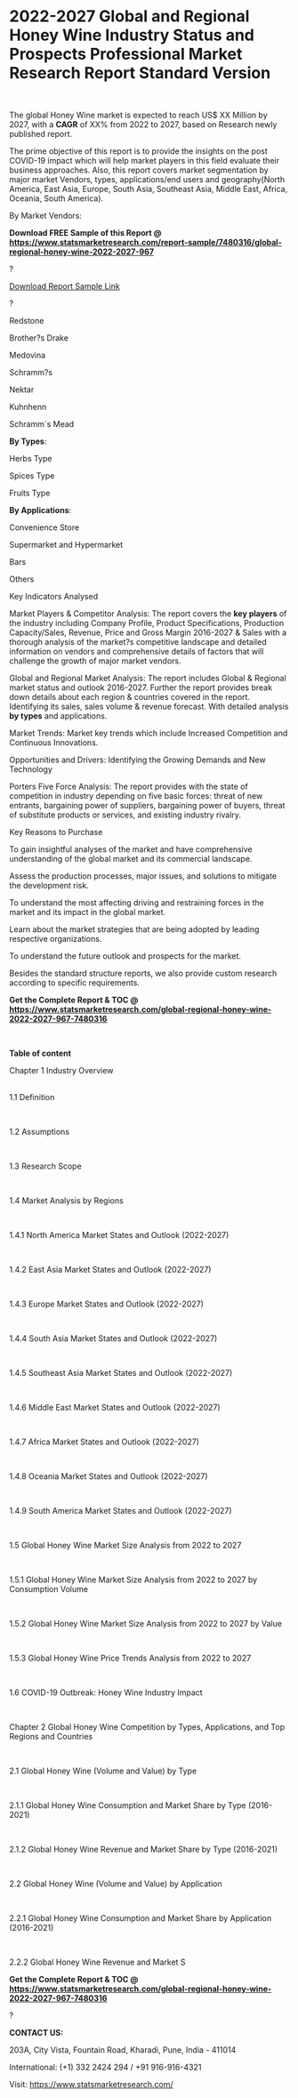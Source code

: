 <h1>2022-2027 Global and Regional Honey Wine Industry Status and Prospects Professional Market Research Report Standard Version</h1><br/><p>The global Honey Wine market is expected to reach US$ XX Million by 2027, with a <strong>CAGR</strong> of XX% from 2022 to 2027, based on Research newly published report.</p>
 
 
 
 <p>The prime objective of this report is to provide the insights on the post COVID-19 impact which will help market players in this field evaluate their business approaches. Also, this report covers market segmentation by major market Vendors, types, applications/end users and geography(North America, East Asia, Europe, South Asia, Southeast Asia, Middle East, Africa, Oceania, South America).</p>
 
 
 
 <p>By Market Vendors:</p>
 
 
 
 <div><b>Download FREE Sample of this Report @ <a href="https://www.statsmarketresearch.com/download-free-sample/7480316/global-regional-honey-wine-2022-2027-967">https://www.statsmarketresearch.com/report-sample/7480316/global-regional-honey-wine-2022-2027-967</a></b></div>
 
 
 
 <p>? </p>
 
 
 
 <p><a href="https://www.statsmarketresearch.com/download-free-sample/7480316/global-regional-honey-wine-2022-2027-967">Download Report Sample Link</a></p>
 
 
 
 <p>? </p>
 
 
 
 <p>Redstone</p>
 
 
 
 <p>Brother?s Drake</p>
 
 
 
 <p>Medovina</p>
 
 
 
 <p>Schramm?s</p>
 
 
 
 <p>Nektar</p>
 
 
 
 <p>Kuhnhenn</p>
 
 
 
 <p>Schramm`s Mead</p>
 
 
 
 <p><strong>By Types</strong>:</p>
 
 
 
 <p>Herbs Type</p>
 
 
 
 <p>Spices Type</p>
 
 
 
 <p>Fruits Type</p>
 
 
 
 <p><strong><strong>By Applications</strong></strong>:</p>
 
 
 
 <p>Convenience Store</p>
 
 
 
 <p>Supermarket and Hypermarket</p>
 
 
 
 <p>Bars</p>
 
 
 
 <p>Others</p>
 
 
 
 <p>Key Indicators Analysed</p>
 
 
 
 <p>Market Players & Competitor Analysis: The report covers the <strong>key players</strong> of the industry including Company Profile, Product Specifications, Production Capacity/Sales, Revenue, Price and Gross Margin 2016-2027 & Sales with a thorough analysis of the market?s competitive landscape and detailed information on vendors and comprehensive details of factors that will challenge the growth of major market vendors.</p>
 
 
 
 <p>Global and Regional Market Analysis: The report includes Global & Regional market status and outlook 2016-2027. Further the report provides break down details about each region & countries covered in the report. Identifying its sales, sales volume & revenue forecast. With detailed analysis <strong>by types</strong> and applications.</p>
 
 
 
 <p>Market Trends: Market key trends which include Increased Competition and Continuous Innovations.</p>
 
 
 
 <p>Opportunities and Drivers: Identifying the Growing Demands and New Technology</p>
 
 
 
 <p>Porters Five Force Analysis: The report provides with the state of competition in industry depending on five basic forces: threat of new entrants, bargaining power of suppliers, bargaining power of buyers, threat of substitute products or services, and existing industry rivalry.</p>
 
 
 
 <p>Key Reasons to Purchase</p>
 
 
 
 <p>To gain insightful analyses of the market and have comprehensive understanding of the global market and its commercial landscape.</p>
 
 
 
 <p>Assess the production processes, major issues, and solutions to mitigate the development risk.</p>
 
 
 
 <p>To understand the most affecting driving and restraining forces in the market and its impact in the global market.</p>
 
 
 
 <p>Learn about the market strategies that are being adopted by leading respective organizations.</p>
 
 
 
 <p>To understand the future outlook and prospects for the market.</p>
 
 
 
 <p>Besides the standard structure reports, we also provide custom research according to specific requirements.</p>
 
 
 
 <div><b>Get the Complete Report & TOC @ <a href="https://www.statsmarketresearch.com/global-regional-honey-wine-2022-2027-967-7480316">https://www.statsmarketresearch.com/global-regional-honey-wine-2022-2027-967-7480316</a></b></div>
 
 
 
 <p><br />
 
 <b>Table of content</b></p>
 
 
 
 <p>Chapter 1 Industry Overview<br />
 
 <br />
 
 1.1 Definition<br />
 
 <br />
 
 1.2 Assumptions<br />
 
 <br />
 
 1.3 Research Scope<br />
 
 <br />
 
 1.4 Market Analysis by Regions<br />
 
 <br />
 
 1.4.1 North America Market States and Outlook (2022-2027)<br />
 
 <br />
 
 1.4.2 East Asia Market States and Outlook (2022-2027)<br />
 
 <br />
 
 1.4.3 Europe Market States and Outlook (2022-2027)<br />
 
 <br />
 
 1.4.4 South Asia Market States and Outlook (2022-2027)<br />
 
 <br />
 
 1.4.5 Southeast Asia Market States and Outlook (2022-2027)<br />
 
 <br />
 
 1.4.6 Middle East Market States and Outlook (2022-2027)<br />
 
 <br />
 
 1.4.7 Africa Market States and Outlook (2022-2027)<br />
 
 <br />
 
 1.4.8 Oceania Market States and Outlook (2022-2027)<br />
 
 <br />
 
 1.4.9 South America Market States and Outlook (2022-2027)<br />
 
 <br />
 
 1.5 Global Honey Wine Market Size Analysis from 2022 to 2027<br />
 
 <br />
 
 1.5.1 Global Honey Wine Market Size Analysis from 2022 to 2027 by Consumption Volume<br />
 
 <br />
 
 1.5.2 Global Honey Wine Market Size Analysis from 2022 to 2027 by Value<br />
 
 <br />
 
 1.5.3 Global Honey Wine Price Trends Analysis from 2022 to 2027<br />
 
 <br />
 
 1.6 COVID-19 Outbreak: Honey Wine Industry Impact<br />
 
 <br />
 
 Chapter 2 Global Honey Wine Competition by Types, Applications, and Top Regions and Countries<br />
 
 <br />
 
 2.1 Global Honey Wine (Volume and Value) by Type<br />
 
 <br />
 
 2.1.1 Global Honey Wine Consumption and Market Share by Type (2016-2021)<br />
 
 <br />
 
 2.1.2 Global Honey Wine Revenue and Market Share by Type (2016-2021)<br />
 
 <br />
 
 2.2 Global Honey Wine (Volume and Value) by Application<br />
 
 <br />
 
 2.2.1 Global Honey Wine Consumption and Market Share by Application (2016-2021)<br />
 
 <br />
 
 2.2.2 Global Honey Wine Revenue and Market S</p>
 
 
 
 <div><b>Get the Complete Report & TOC @ <a href="https://www.statsmarketresearch.com/global-regional-honey-wine-2022-2027-967-7480316">https://www.statsmarketresearch.com/global-regional-honey-wine-2022-2027-967-7480316</a></b></div>
 
 
 
 <p>? </p>
 
 
 
 <p><b>CONTACT US:</b><br />
 
 203A, City Vista, Fountain Road, Kharadi, Pune, India - 411014<br />
 
 International: (+1) 332 2424 294 / +91 916-916-4321<br />
 
 Visit: <a href="https://www.statsmarketresearch.com/">https://www.statsmarketresearch.com/</a></p>